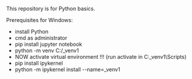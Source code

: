 This repository is for Python basics.

Prerequisites for Windows:
- install Python
- cmd as administrator
- pip install jupyter notebook
- python -m venv C:/_venv1
- NOW activate virtual environment !!! (run activate in C:\_venv1\Scripts\)
- pip install ipykernel
- python -m ipykernel install --name=_venv1
